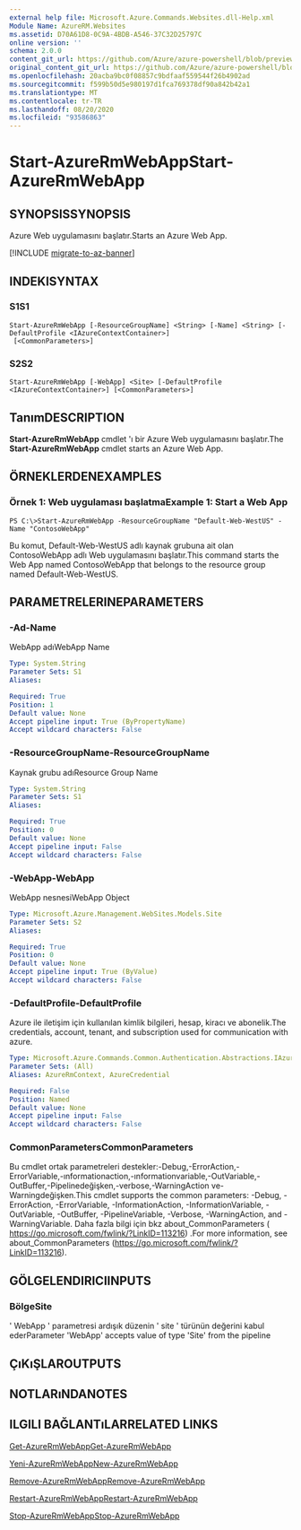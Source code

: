 ```yaml
---
external help file: Microsoft.Azure.Commands.Websites.dll-Help.xml
Module Name: AzureRM.Websites
ms.assetid: D70A61D8-0C9A-4BDB-A546-37C32D25797C
online version: ''
schema: 2.0.0
content_git_url: https://github.com/Azure/azure-powershell/blob/preview/src/ResourceManager/Websites/Commands.Websites/help/Start-AzureRmWebApp.md
original_content_git_url: https://github.com/Azure/azure-powershell/blob/preview/src/ResourceManager/Websites/Commands.Websites/help/Start-AzureRmWebApp.md
ms.openlocfilehash: 20acba9bc0f08857c9bdfaaf559544f26b4902ad
ms.sourcegitcommit: f599b50d5e980197d1fca769378df90a842b42a1
ms.translationtype: MT
ms.contentlocale: tr-TR
ms.lasthandoff: 08/20/2020
ms.locfileid: "93586863"
---
```

# <span data-ttu-id="ead9e-101">Start-AzureRmWebApp</span><span class="sxs-lookup"><span data-stu-id="ead9e-101">Start-AzureRmWebApp</span></span>

## <span data-ttu-id="ead9e-102">SYNOPSIS</span><span class="sxs-lookup"><span data-stu-id="ead9e-102">SYNOPSIS</span></span>
<span data-ttu-id="ead9e-103">Azure Web uygulamasını başlatır.</span><span class="sxs-lookup"><span data-stu-id="ead9e-103">Starts an Azure Web App.</span></span>

[!INCLUDE [migrate-to-az-banner](../../includes/migrate-to-az-banner.md)]

## <span data-ttu-id="ead9e-104">INDEKI</span><span class="sxs-lookup"><span data-stu-id="ead9e-104">SYNTAX</span></span>

### <span data-ttu-id="ead9e-105">S1</span><span class="sxs-lookup"><span data-stu-id="ead9e-105">S1</span></span>
```
Start-AzureRmWebApp [-ResourceGroupName] <String> [-Name] <String> [-DefaultProfile <IAzureContextContainer>]
 [<CommonParameters>]
```

### <span data-ttu-id="ead9e-106">S2</span><span class="sxs-lookup"><span data-stu-id="ead9e-106">S2</span></span>
```
Start-AzureRmWebApp [-WebApp] <Site> [-DefaultProfile <IAzureContextContainer>] [<CommonParameters>]
```

## <span data-ttu-id="ead9e-107">Tanım</span><span class="sxs-lookup"><span data-stu-id="ead9e-107">DESCRIPTION</span></span>
<span data-ttu-id="ead9e-108">**Start-AzureRmWebApp** cmdlet 'ı bir Azure Web uygulamasını başlatır.</span><span class="sxs-lookup"><span data-stu-id="ead9e-108">The **Start-AzureRmWebApp** cmdlet starts an Azure Web App.</span></span>

## <span data-ttu-id="ead9e-109">ÖRNEKLERDEN</span><span class="sxs-lookup"><span data-stu-id="ead9e-109">EXAMPLES</span></span>

### <span data-ttu-id="ead9e-110">Örnek 1: Web uygulaması başlatma</span><span class="sxs-lookup"><span data-stu-id="ead9e-110">Example 1: Start a Web App</span></span>
```
PS C:\>Start-AzureRmWebApp -ResourceGroupName "Default-Web-WestUS" -Name "ContosoWebApp"
```

<span data-ttu-id="ead9e-111">Bu komut, Default-Web-WestUS adlı kaynak grubuna ait olan ContosoWebApp adlı Web uygulamasını başlatır.</span><span class="sxs-lookup"><span data-stu-id="ead9e-111">This command starts the Web App named ContosoWebApp that belongs to the resource group named Default-Web-WestUS.</span></span>

## <span data-ttu-id="ead9e-112">PARAMETRELERINE</span><span class="sxs-lookup"><span data-stu-id="ead9e-112">PARAMETERS</span></span>

### <span data-ttu-id="ead9e-113">-Ad</span><span class="sxs-lookup"><span data-stu-id="ead9e-113">-Name</span></span>
<span data-ttu-id="ead9e-114">WebApp adı</span><span class="sxs-lookup"><span data-stu-id="ead9e-114">WebApp Name</span></span>

```yaml
Type: System.String
Parameter Sets: S1
Aliases: 

Required: True
Position: 1
Default value: None
Accept pipeline input: True (ByPropertyName)
Accept wildcard characters: False
```

### <span data-ttu-id="ead9e-115">-ResourceGroupName</span><span class="sxs-lookup"><span data-stu-id="ead9e-115">-ResourceGroupName</span></span>
<span data-ttu-id="ead9e-116">Kaynak grubu adı</span><span class="sxs-lookup"><span data-stu-id="ead9e-116">Resource Group Name</span></span>

```yaml
Type: System.String
Parameter Sets: S1
Aliases: 

Required: True
Position: 0
Default value: None
Accept pipeline input: False
Accept wildcard characters: False
```

### <span data-ttu-id="ead9e-117">-WebApp</span><span class="sxs-lookup"><span data-stu-id="ead9e-117">-WebApp</span></span>
<span data-ttu-id="ead9e-118">WebApp nesnesi</span><span class="sxs-lookup"><span data-stu-id="ead9e-118">WebApp Object</span></span>

```yaml
Type: Microsoft.Azure.Management.WebSites.Models.Site
Parameter Sets: S2
Aliases: 

Required: True
Position: 0
Default value: None
Accept pipeline input: True (ByValue)
Accept wildcard characters: False
```

### <span data-ttu-id="ead9e-119">-DefaultProfile</span><span class="sxs-lookup"><span data-stu-id="ead9e-119">-DefaultProfile</span></span>
<span data-ttu-id="ead9e-120">Azure ile iletişim için kullanılan kimlik bilgileri, hesap, kiracı ve abonelik.</span><span class="sxs-lookup"><span data-stu-id="ead9e-120">The credentials, account, tenant, and subscription used for communication with azure.</span></span>

```yaml
Type: Microsoft.Azure.Commands.Common.Authentication.Abstractions.IAzureContextContainer
Parameter Sets: (All)
Aliases: AzureRmContext, AzureCredential

Required: False
Position: Named
Default value: None
Accept pipeline input: False
Accept wildcard characters: False
```

### <span data-ttu-id="ead9e-121">CommonParameters</span><span class="sxs-lookup"><span data-stu-id="ead9e-121">CommonParameters</span></span>
<span data-ttu-id="ead9e-122">Bu cmdlet ortak parametreleri destekler:-Debug,-ErrorAction,-ErrorVariable,-ınformationaction,-ınformationvariable,-OutVariable,-OutBuffer,-Pipelinedeğişken,-verbose,-WarningAction ve-Warningdeğişken.</span><span class="sxs-lookup"><span data-stu-id="ead9e-122">This cmdlet supports the common parameters: -Debug, -ErrorAction, -ErrorVariable, -InformationAction, -InformationVariable, -OutVariable, -OutBuffer, -PipelineVariable, -Verbose, -WarningAction, and -WarningVariable.</span></span> <span data-ttu-id="ead9e-123">Daha fazla bilgi için bkz about_CommonParameters ( https://go.microsoft.com/fwlink/?LinkID=113216) .</span><span class="sxs-lookup"><span data-stu-id="ead9e-123">For more information, see about_CommonParameters (https://go.microsoft.com/fwlink/?LinkID=113216).</span></span>

## <span data-ttu-id="ead9e-124">GÖLGELENDIRICI</span><span class="sxs-lookup"><span data-stu-id="ead9e-124">INPUTS</span></span>

### <span data-ttu-id="ead9e-125">Bölge</span><span class="sxs-lookup"><span data-stu-id="ead9e-125">Site</span></span>
<span data-ttu-id="ead9e-126">' WebApp ' parametresi ardışık düzenin ' site ' türünün değerini kabul eder</span><span class="sxs-lookup"><span data-stu-id="ead9e-126">Parameter 'WebApp' accepts value of type 'Site' from the pipeline</span></span>

## <span data-ttu-id="ead9e-127">ÇıKıŞLAR</span><span class="sxs-lookup"><span data-stu-id="ead9e-127">OUTPUTS</span></span>

## <span data-ttu-id="ead9e-128">NOTLARıNDA</span><span class="sxs-lookup"><span data-stu-id="ead9e-128">NOTES</span></span>

## <span data-ttu-id="ead9e-129">ILGILI BAĞLANTıLAR</span><span class="sxs-lookup"><span data-stu-id="ead9e-129">RELATED LINKS</span></span>

[<span data-ttu-id="ead9e-130">Get-AzureRmWebApp</span><span class="sxs-lookup"><span data-stu-id="ead9e-130">Get-AzureRmWebApp</span></span>](./Get-AzureRmWebApp.md)

[<span data-ttu-id="ead9e-131">Yeni-AzureRmWebApp</span><span class="sxs-lookup"><span data-stu-id="ead9e-131">New-AzureRmWebApp</span></span>](./New-AzureRmWebApp.md)

[<span data-ttu-id="ead9e-132">Remove-AzureRmWebApp</span><span class="sxs-lookup"><span data-stu-id="ead9e-132">Remove-AzureRmWebApp</span></span>](./Remove-AzureRmWebApp.md)

[<span data-ttu-id="ead9e-133">Restart-AzureRmWebApp</span><span class="sxs-lookup"><span data-stu-id="ead9e-133">Restart-AzureRmWebApp</span></span>](./Restart-AzureRmWebApp.md)

[<span data-ttu-id="ead9e-134">Stop-AzureRmWebApp</span><span class="sxs-lookup"><span data-stu-id="ead9e-134">Stop-AzureRmWebApp</span></span>](./Stop-AzureRmWebApp.md)


